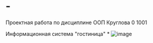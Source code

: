 # -
Проектная работа по дисциплине ООП Круглова 0 1001

Информационная система "гостиница"
  *
  ![image](https://user-images.githubusercontent.com/102413548/160236468-52ae8d3f-6927-47ed-980e-53b08bf9ff67.png)
